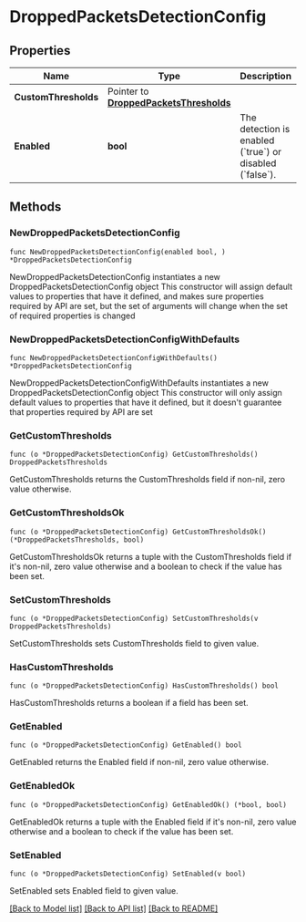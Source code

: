 # DroppedPacketsDetectionConfig

## Properties

Name | Type | Description | Notes
------------ | ------------- | ------------- | -------------
**CustomThresholds** | Pointer to [**DroppedPacketsThresholds**](DroppedPacketsThresholds.md) |  | [optional] 
**Enabled** | **bool** | The detection is enabled (&#x60;true&#x60;) or disabled (&#x60;false&#x60;). | 

## Methods

### NewDroppedPacketsDetectionConfig

`func NewDroppedPacketsDetectionConfig(enabled bool, ) *DroppedPacketsDetectionConfig`

NewDroppedPacketsDetectionConfig instantiates a new DroppedPacketsDetectionConfig object
This constructor will assign default values to properties that have it defined,
and makes sure properties required by API are set, but the set of arguments
will change when the set of required properties is changed

### NewDroppedPacketsDetectionConfigWithDefaults

`func NewDroppedPacketsDetectionConfigWithDefaults() *DroppedPacketsDetectionConfig`

NewDroppedPacketsDetectionConfigWithDefaults instantiates a new DroppedPacketsDetectionConfig object
This constructor will only assign default values to properties that have it defined,
but it doesn't guarantee that properties required by API are set

### GetCustomThresholds

`func (o *DroppedPacketsDetectionConfig) GetCustomThresholds() DroppedPacketsThresholds`

GetCustomThresholds returns the CustomThresholds field if non-nil, zero value otherwise.

### GetCustomThresholdsOk

`func (o *DroppedPacketsDetectionConfig) GetCustomThresholdsOk() (*DroppedPacketsThresholds, bool)`

GetCustomThresholdsOk returns a tuple with the CustomThresholds field if it's non-nil, zero value otherwise
and a boolean to check if the value has been set.

### SetCustomThresholds

`func (o *DroppedPacketsDetectionConfig) SetCustomThresholds(v DroppedPacketsThresholds)`

SetCustomThresholds sets CustomThresholds field to given value.

### HasCustomThresholds

`func (o *DroppedPacketsDetectionConfig) HasCustomThresholds() bool`

HasCustomThresholds returns a boolean if a field has been set.

### GetEnabled

`func (o *DroppedPacketsDetectionConfig) GetEnabled() bool`

GetEnabled returns the Enabled field if non-nil, zero value otherwise.

### GetEnabledOk

`func (o *DroppedPacketsDetectionConfig) GetEnabledOk() (*bool, bool)`

GetEnabledOk returns a tuple with the Enabled field if it's non-nil, zero value otherwise
and a boolean to check if the value has been set.

### SetEnabled

`func (o *DroppedPacketsDetectionConfig) SetEnabled(v bool)`

SetEnabled sets Enabled field to given value.



[[Back to Model list]](../README.md#documentation-for-models) [[Back to API list]](../README.md#documentation-for-api-endpoints) [[Back to README]](../README.md)


